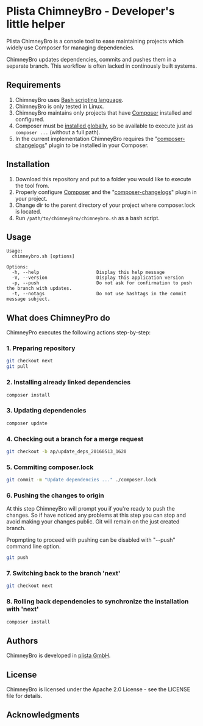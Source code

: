 Plista ChimneyBro - Developer's little helper
=========================================================================

Plista ChimneyBro is a console tool to ease maintaining projects which widely use Composer for managing dependencies.

ChimneyBro updates dependencies, commits and pushes them in a separate branch. This workflow is often lacked in continously built systems.

Requirements
------------
1. ChimneyBro uses [Bash scripting language](https://www.gnu.org/software/bash/).
2. ChimneyBro is only tested in Linux.
3. ChimneyBro maintains only projects that have [Composer](https://getcomposer.org/) installed and configured.
4. Composer must be [installed globally](https://getcomposer.org/doc/00-intro.md#globally), so be available to execute just as `composer ...` (without a full path).
5. In the current implementation ChimneyBro requires the "[composer-changelogs](https://github.com/pyrech/composer-changelogs)" plugin to be installed in your Composer.

Installation
--------------------
1. Download this repository and put to a folder you would like to execute the tool from.
2. Properly configure [Composer](https://getcomposer.org/) and the "[composer-changelogs](https://github.com/pyrech/composer-changelogs)" plugin in your project.
3. Change dir to the parent directory of your project where composer.lock is located.
4. Run `/path/to/chimneyBro/chimneybro.sh` as a bash script.

Usage
-----
```
Usage:
  chimneybro.sh [options]

Options:
  -h, --help                     Display this help message
  -V, --version                  Display this application version
  -p, --push                     Do not ask for confirmation to push the branch with updates.
  -t, --notags                   Do not use hashtags in the commit message subject.
```

What does ChimneyPro do
-----------------------

ChimneyPro executes the following actions step-by-step:

### 1. Preparing repository

```bash
git checkout next
git pull
```

### 2. Installing already linked dependencies

```bash
composer install
```

### 3. Updating dependencies

```bash
composer update
```

### 4. Checking out a branch for a merge request

```bash
git checkout -b ap/update_deps_20160513_1620
```

### 5. Commiting composer.lock

```bash
git commit -m "Update dependencies ..." ./composer.lock
```

### 6. Pushing the changes to origin
At this step ChimneyBro will prompt you if you're ready to push the changes. So if have noticed any problems at this step you can stop and avoid making your changes public. Git will remain on the just created branch.

Propmpting to proceed with pushing can be disabled with "--push" command line option.

```bash
git push
```

### 7. Switching back to the branch 'next'

```bash
git checkout next
```

### 8. Rolling back dependencies to synchronize the installation with 'next'

```bash
composer install
```

Authors
-------
ChimneyBro is developed in [plista GmbH](https://www.plista.com/).

License
-------
ChimneyBro is licensed under the Apache 2.0 License - see the LICENSE file for details.

Acknowledgments
---------------
